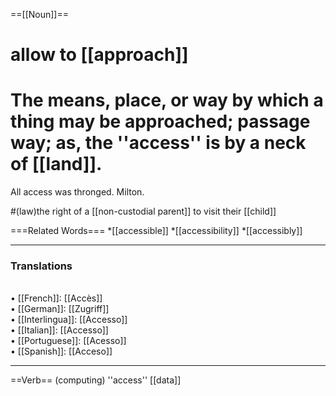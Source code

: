 ==[[Noun]]==

# allow to [[approach]]
#  The means, place, or way by which a thing may be approached; passage way; as, the ''access'' is by a neck of [[land]].

All access was thronged. Milton. 

#(law)the right of a [[non-custodial parent]] to visit their [[child]]

===Related Words===
*[[accessible]]
*[[accessibility]]
*[[accessibly]]


<HR> <P> <H3>Translations</H3>
<BR>• [[French]]: [[Accès]]
<BR>• [[German]]: [[Zugriff]]
<BR>• [[Interlingua]]: [[Accesso]]
<BR>• [[Italian]]: [[Accesso]]
<BR>• [[Portuguese]]: [[Acesso]]
<BR>• [[Spanish]]: [[Acceso]]
<BR>

----

==Verb==
(computing) ''access'' [[data]]